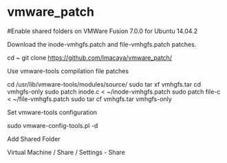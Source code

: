 # vmware_patch

#Enable shared folders on VMWare Fusion 7.0.0 for Ubuntu 14.04.2

Download the inode-vmhgfs.patch and file-vmhgfs.patch patches.

cd ~
git clone https://github.com/lmacaya/vmware_patch/

Use vmware-tools compilation file patches

cd /usr/lib/vmware-tools/modules/source/
sudo tar xf vmhgfs.tar
cd vmhgfs-only
sudo patch inode.c < ~/inode-vmhgfs.patch
sudo patch file-c < ~/file-vmhgfs.patch
sudo tar cf vmhgfs.tar vmhgfs-only

Set vmware-tools configuration

sudo vmware-config-tools.pl -d

Add Shared Folder

Virtual Machine / Share / Settings - Share

